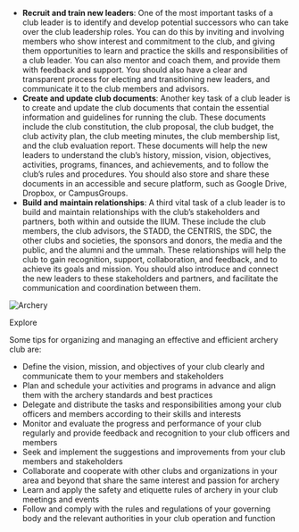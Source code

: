 - **Recruit and train new leaders**: One of the most important tasks of a club leader is to identify and develop potential successors who can take over the club leadership roles. You can do this by inviting and involving members who show interest and commitment to the club, and giving them opportunities to learn and practice the skills and responsibilities of a club leader. You can also mentor and coach them, and provide them with feedback and support. You should also have a clear and transparent process for electing and transitioning new leaders, and communicate it to the club members and advisors.
- **Create and update club documents**: Another key task of a club leader is to create and update the club documents that contain the essential information and guidelines for running the club. These documents include the club constitution, the club proposal, the club budget, the club activity plan, the club meeting minutes, the club membership list, and the club evaluation report. These documents will help the new leaders to understand the club’s history, mission, vision, objectives, activities, programs, finances, and achievements, and to follow the club’s rules and procedures. You should also store and share these documents in an accessible and secure platform, such as Google Drive, Dropbox, or CampusGroups.
- **Build and maintain relationships**: A third vital task of a club leader is to build and maintain relationships with the club’s stakeholders and partners, both within and outside the IIUM. These include the club members, the club advisors, the STADD, the CENTRIS, the SDC, the other clubs and societies, the sponsors and donors, the media and the public, and the alumni and the ummah. These relationships will help the club to gain recognition, support, collaboration, and feedback, and to achieve its goals and mission. You should also introduce and connect the new leaders to these stakeholders and partners, and facilitate the communication and coordination between them.

![Archery](https://www.bing.com/th?id=OSK.HEROj_4ORqFZDftkbZuYsBHQ8ncbZ55XXqMP83M-CtWSL-U&pid=cdx&w=320&h=189&c=7)

Explore

Some tips for organizing and managing an effective and efficient archery club are:

- Define the vision, mission, and objectives of your club clearly and communicate them to your members and stakeholders
- Plan and schedule your activities and programs in advance and align them with the archery standards and best practices
- Delegate and distribute the tasks and responsibilities among your club officers and members according to their skills and interests
- Monitor and evaluate the progress and performance of your club regularly and provide feedback and recognition to your club officers and members
- Seek and implement the suggestions and improvements from your club members and stakeholders
- Collaborate and cooperate with other clubs and organizations in your area and beyond that share the same interest and passion for archery
- Learn and apply the safety and etiquette rules of archery in your club meetings and events
- Follow and comply with the rules and regulations of your governing body and the relevant authorities in your club operation and function